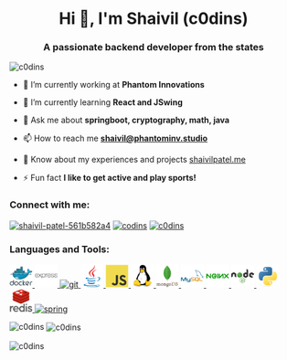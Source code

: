 <h1 align="center">Hi 👋, I'm Shaivil (c0dins)</h1>
<h3 align="center">A passionate backend developer from the states</h3>

<p align="left"> <img src="https://komarev.com/ghpvc/?username=c0dins&label=Profile%20views&color=0e75b6&style=flat" alt="c0dins" /> </p>

- 🔭 I’m currently working at **Phantom Innovations**

- 🌱 I’m currently learning **React and JSwing**

- 💬 Ask me about **springboot, cryptography, math, java**

- 📫 How to reach me **shaivil@phantominv.studio**

- 📄 Know about my experiences and projects [shaivilpatel.me](shaivilpatel.me)

- ⚡ Fun fact **I like to get active and play sports!**

<h3 align="left">Connect with me:</h3>
<p align="left">
<a href="https://linkedin.com/in/shaivil-patel-561b582a4" target="blank"><img align="center" src="https://raw.githubusercontent.com/rahuldkjain/github-profile-readme-generator/master/src/images/icons/Social/linked-in-alt.svg" alt="shaivil-patel-561b582a4" height="30" width="40" /></a>
<a href="https://www.youtube.com/c/codins" target="blank"><img align="center" src="https://raw.githubusercontent.com/rahuldkjain/github-profile-readme-generator/master/src/images/icons/Social/youtube.svg" alt="codins" height="30" width="40" /></a>
<a href="https://www.leetcode.com/c0dins" target="blank"><img align="center" src="https://raw.githubusercontent.com/rahuldkjain/github-profile-readme-generator/master/src/images/icons/Social/leet-code.svg" alt="c0dins" height="30" width="40" /></a>
</p>

<h3 align="left">Languages and Tools:</h3>
<p align="left"> <a href="https://www.docker.com/" target="_blank" rel="noreferrer"> <img src="https://raw.githubusercontent.com/devicons/devicon/master/icons/docker/docker-original-wordmark.svg" alt="docker" width="40" height="40"/> </a> <a href="https://expressjs.com" target="_blank" rel="noreferrer"> <img src="https://raw.githubusercontent.com/devicons/devicon/master/icons/express/express-original-wordmark.svg" alt="express" width="40" height="40"/> </a> <a href="https://git-scm.com/" target="_blank" rel="noreferrer"> <img src="https://www.vectorlogo.zone/logos/git-scm/git-scm-icon.svg" alt="git" width="40" height="40"/> </a> <a href="https://www.java.com" target="_blank" rel="noreferrer"> <img src="https://raw.githubusercontent.com/devicons/devicon/master/icons/java/java-original.svg" alt="java" width="40" height="40"/> </a> <a href="https://developer.mozilla.org/en-US/docs/Web/JavaScript" target="_blank" rel="noreferrer"> <img src="https://raw.githubusercontent.com/devicons/devicon/master/icons/javascript/javascript-original.svg" alt="javascript" width="40" height="40"/> </a> <a href="https://www.linux.org/" target="_blank" rel="noreferrer"> <img src="https://raw.githubusercontent.com/devicons/devicon/master/icons/linux/linux-original.svg" alt="linux" width="40" height="40"/> </a> <a href="https://www.mongodb.com/" target="_blank" rel="noreferrer"> <img src="https://raw.githubusercontent.com/devicons/devicon/master/icons/mongodb/mongodb-original-wordmark.svg" alt="mongodb" width="40" height="40"/> </a> <a href="https://www.mysql.com/" target="_blank" rel="noreferrer"> <img src="https://raw.githubusercontent.com/devicons/devicon/master/icons/mysql/mysql-original-wordmark.svg" alt="mysql" width="40" height="40"/> </a> <a href="https://www.nginx.com" target="_blank" rel="noreferrer"> <img src="https://raw.githubusercontent.com/devicons/devicon/master/icons/nginx/nginx-original.svg" alt="nginx" width="40" height="40"/> </a> <a href="https://nodejs.org" target="_blank" rel="noreferrer"> <img src="https://raw.githubusercontent.com/devicons/devicon/master/icons/nodejs/nodejs-original-wordmark.svg" alt="nodejs" width="40" height="40"/> </a> <a href="https://www.python.org" target="_blank" rel="noreferrer"> <img src="https://raw.githubusercontent.com/devicons/devicon/master/icons/python/python-original.svg" alt="python" width="40" height="40"/> </a> <a href="https://redis.io" target="_blank" rel="noreferrer"> <img src="https://raw.githubusercontent.com/devicons/devicon/master/icons/redis/redis-original-wordmark.svg" alt="redis" width="40" height="40"/> </a> <a href="https://spring.io/" target="_blank" rel="noreferrer"> <img src="https://www.vectorlogo.zone/logos/springio/springio-icon.svg" alt="spring" width="40" height="40"/> </a> </p>

<p><img align="left" src="https://github-readme-stats.vercel.app/api/top-langs?username=c0dins&show_icons=true&theme=dark&locale=en&layout=compact" alt="c0dins" /></p>

<p>&nbsp;<img align="center" src="https://github-readme-stats.vercel.app/api?username=c0dins&show_icons=true&theme=dark&locale=en" alt="c0dins" /></p>

<p><img align="center" src="https://github-readme-streak-stats.herokuapp.com/?user=c0dins&theme=dark" alt="c0dins" /></p>
